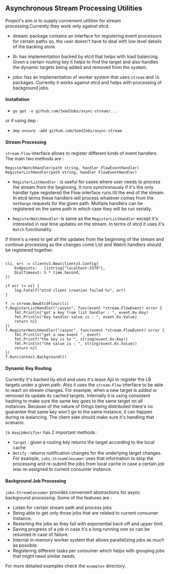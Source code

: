 ## Asynchronous Stream Processing Utilities

Project's aim is to supply convenient utilities for stream processing.Currently they work only against etcd.

 - stream: package contains an interface for registering event processors for certain paths so, the user
 doesn't have to deal with low level details of the backing store.
 
 - lb: has implementation backed by etcd that helps with load balancing. Given a certain routing key it helps to
 find the target and also handles the dynamic targets being added and removed from the system.
 
 - jobs: has an implementation of worker system that uses `stream` and `lb` packages.
 Currently it works against etcd and helps with processing of background jobs.
 
 
 
#### Installation


  - `go get -u github.com/SeedJobs/async-stream/...`
  
  or if using dep : 
  
  - `dep ensure -add github.com/SeedJobs/async-stream`
  

#### Stream Processing

`stream.Flow` interface allows to register different kinds of event handlers.
The main two methods are : 

```golang
RegisterWatchHandler(path string, handler FlowEventHandler)
RegisterListHandler(path string, handler FlowEventHandler)
```

- `RegisterListHandler` : is useful for cases where user needs to process the stream from the beginning. It runs synchronously
if it's the only handler type registered the Flow interface runs till the end of the stream. In etcd terms these handlers 
will process whatever comes from the `GetRange` requests for the given path.
Multiple handlers can be registered on the same path in which case they will be run serially.

 
- `RegisterWatchHandler`: is same as the `RegisterListHandler` except it's interested in real time updates on the stream. In terms of
etcd it uses it's `Watch` functionality.

If there's a need to get all the updates from the beginning of the stream and continue processing as the changes come List and Watch
handlers should be registered together.


```golang

cli, err := clientv3.New(clientv3.Config{
    Endpoints:   []string{"localhost:2379"},
	DialTimeout: 5 * time.Second,
})

if err != nil {
    log.Fatalf("etcd client creation failed %v", err)
}

f := stream.NewEtcdFlow(cli)
f.RegisterListHandler("/async", func(event *stream.FlowEvent) error {
	fmt.Println("got a key from list handler : ", event.Kv.Key)
	fmt.Println("key handler value is : ", event.Kv.Value)
	return nil
})
f.RegisterWatchHandler("/async", func(event *stream.FlowEvent) error {
    fmt.Println("got a new event ", event)
    fmt.Printf("the key is %s ", string(event.Kv.Key))
    fmt.Println("the value is : ", string(event.Kv.Value))
    return nil
})
f.Run(context.Background())
```


#### Dynamic Key Routing

Currently it's backed by etcd and uses it's lease Api to register the LB targets under a given path.
Also it uses the `stream.Flow` interface to be able to react on stream changes. For example, when a new
target is added or removed its update its cached targets. Internally it is using consistent hashing to make
sure the same key goes to the same target on all instances. Because of the nature of things being distributed
there's no guarantee that same key won't go to the same instance, it can happen during re-balancing. The client side
should make sure it's handling that scenario. 

`lb.KeyLbNotifier` has 2 important methods :

- `Target` : given a routing key returns the target according to the local cache
- `Notify` : returns notification changes for the underlying target changes. For example,
`jobs.StreamConsumer` uses that information to stop the processing and re-submit the jobs from local cache
in case a certain job was re-assigned to current consumer instance.


#### Background Job Processing

`jobs.StreamConsumer` provides convenient abstractions for async background processing. Some of the features are :

- Listen for certain stream path and process jobs
- Being able to get only those jobs that are related to current consumer instance.
- Restarting the jobs as they fail with exponential back off and upper limit.
- Saving progress of a job in case it's a long running one so can be resumed in case of failure.
- Internal in-memory worker system that allows parallelizing jobs as much as possible.
- Registering different tasks per consumer which helps with grouping jobs that might need similar needs. 
 


For more detailed examples check the `examples` directory.